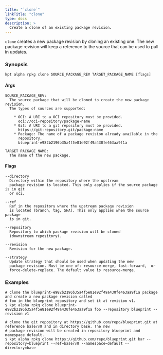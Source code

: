 ```yaml
---
title: "`clone`"
linkTitle: "clone"
type: docs
description: >
  Create a clone of an existing package revision.
---
```


<!--mdtogo:Short
    Create a clone of an existing package revision.
-->

`clone` creates a new package revision by cloning an existing one. The
new package revision will keep a reference to the source that can be used
to pull in updates.

### Synopsis

<!--mdtogo:Long-->

```
kpt alpha rpkg clone SOURCE_PACKAGE_REV TARGET_PACKAGE_NAME [flags]
```

#### Args

```
SOURCE_PACKAGE_REV:
  The source package that will be cloned to create the new package revision.
  The types of sources are supported:

    * OCI: A URI to a OCI repository must be provided. 
      oci://oci-repository/package-name
    * Git: A URI to a git repository must be provided.
      https://git-repository.git/package-name
    * Package: The name of a package revision already available in the
      repository.
      blueprint-e982b2196b35a4f5e81e92f49a430fe463aa9f1a

TARGET_PACKAGE_NAME:
  The name of the new package.

```

#### Flags

```
--directory
  Directory within the repository where the upstream
  package revision is located. This only applies if the source package is in git
  or oci.

--ref
  Ref in the repository where the upstream package revision
  is located (branch, tag, SHA). This only applies when the source package
  is in git.

--repository
  Repository to which package revision will be cloned
  (downstream repository).

--revision
  Revision for the new package.

--strategy
  Update strategy that should be used when updating the new
  package revision. Must be one of: resource-merge, fast-forward,  or 
  force-delete-replace. The default value is resource-merge.
```

<!--mdtogo-->

### Examples

<!--mdtogo:Examples-->

```shell
# clone the blueprint-e982b2196b35a4f5e81e92f49a430fe463aa9f1a package and create a new package revision called
# foo in the blueprint repository and set it at revision v1.
$ kpt alpha rpkg clone blueprint-e982b2196b35a4f5e81e92f49a430fe463aa9f1a foo --repository blueprint --revision v1
```

```shell
# clone the git repository at https://github.com/repo/blueprint.git at reference base/v0 and in directory base. The new
# package revision will be created in repository blueprint and namespace default.
$ kpt alpha rpkg clone https://github.com/repo/blueprint.git bar --repository=blueprint --ref=base/v0 --namespace=default --directory=base
```

<!--mdtogo-->